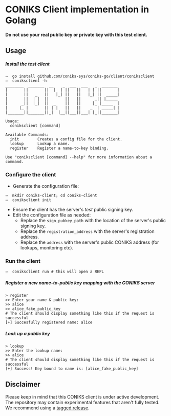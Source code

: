 # CONIKS Client implementation in Golang
__Do not use your real public key or private key with this test client.__

## Usage

##### Install the test client
```
⇒  go install github.com/coniks-sys/coniks-go/client/coniksclient
⇒  coniksclient -h
________  _______  __    _  ___  ___   _  _______
|       ||       ||  |  | ||   ||   | | ||       |
|       ||   _   ||   |_| ||   ||   |_| ||  _____|
|       ||  | |  ||       ||   ||      _|| |_____
|      _||  |_|  ||  _    ||   ||     |_ |_____  |
|     |_ |       || | |   ||   ||    _  | _____| |
|_______||_______||_|  |__||___||___| |_||_______|

Usage:
  coniksclient [command]

Available Commands:
  init        Creates a config file for the client.
  lookup      Lookup a name.
  register    Register a name-to-key binding.

Use "coniksclient [command] --help" for more information about a command.
```

### Configure the client

- Generate the configuration file:
```
⇒  mkdir coniks-client; cd coniks-client
⇒  coniksclient init
```
- Ensure the client has the server's *test* public signing key.
- Edit the configuration file as needed:
    - Replace the `sign_pubkey_path` with the location of the server's public signing key.
    - Replace the `registration_address` with the server's registration address.
    - Replace the `address` with the server's public CONIKS address (for lookups, monitoring etc).

### Run the client

```
⇒  coniksclient run # this will open a REPL
```

##### Register a new name-to-public key mapping with the CONIKS server
```
> register
>> Enter your name & public key:
>> alice
>> alice_fake_public_key
# The client should display something like this if the request is successful
[+] Succesfully registered name: alice
```

##### Look up a public key
```
> lookup
>> Enter the lookup name:
>> alice
# The client should display something like this if the request is successful
[+] Success! Key bound to name is: [alice_fake_public_key]
```

## Disclaimer
Please keep in mind that this CONIKS client is under active development.
The repository may contain experimental features that aren't fully tested.
We recommend using a [tagged release](https://github.com/coniks-sys/coniks-go/releases).

